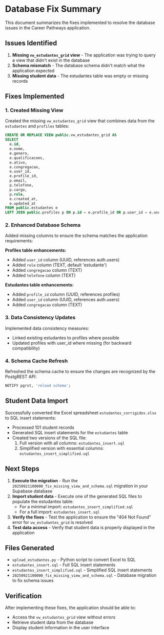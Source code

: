 # Database Fix Summary

This document summarizes the fixes implemented to resolve the database issues in the Career Pathways application.

## Issues Identified

1. **Missing `vw_estudantes_grid` view** - The application was trying to query a view that didn't exist in the database
2. **Schema mismatch** - The database schema didn't match what the application expected
3. **Missing student data** - The estudantes table was empty or missing records

## Fixes Implemented

### 1. Created Missing View

Created the missing `vw_estudantes_grid` view that combines data from the `estudantes` and `profiles` tables:

```sql
CREATE OR REPLACE VIEW public.vw_estudantes_grid AS
SELECT 
  e.id,
  e.nome,
  e.genero,
  e.qualificacoes,
  e.ativo,
  e.congregacao,
  e.user_id,
  e.profile_id,
  p.email,
  p.telefone,
  p.cargo,
  p.role,
  e.created_at,
  e.updated_at
FROM public.estudantes e
LEFT JOIN public.profiles p ON p.id = e.profile_id OR p.user_id = e.user_id;
```

### 2. Enhanced Database Schema

Added missing columns to ensure the schema matches the application requirements:

**Profiles table enhancements:**
- Added `user_id` column (UUID, references auth.users)
- Added `role` column (TEXT, default 'estudante')
- Added `congregacao` column (TEXT)
- Added `telefone` column (TEXT)

**Estudantes table enhancements:**
- Added `profile_id` column (UUID, references profiles)
- Added `user_id` column (UUID, references auth.users)
- Added `congregacao` column (TEXT)

### 3. Data Consistency Updates

Implemented data consistency measures:
- Linked existing estudantes to profiles where possible
- Updated profiles with user_id where missing (for backward compatibility)

### 4. Schema Cache Refresh

Refreshed the schema cache to ensure the changes are recognized by the PostgREST API:
```sql
NOTIFY pgrst, 'reload schema';
```

## Student Data Import

Successfully converted the Excel spreadsheet `estudantes_corrigidos.xlsx` to SQL insert statements:

- Processed 101 student records
- Generated SQL insert statements for the `estudantes` table
- Created two versions of the SQL file:
  1. Full version with all columns: `estudantes_insert.sql`
  2. Simplified version with essential columns: `estudantes_insert_simplified.sql`

## Next Steps

1. **Execute the migration** - Run the `20250921100000_fix_missing_view_and_schema.sql` migration in your Supabase database
2. **Import student data** - Execute one of the generated SQL files to populate the estudantes table:
   - For a minimal import: `estudantes_insert_simplified.sql`
   - For a full import: `estudantes_insert.sql`
3. **Verify the fixes** - Test the application to ensure the "404 Not Found" error for `vw_estudantes_grid` is resolved
4. **Test data access** - Verify that student data is properly displayed in the application

## Files Generated

- `upload_estudantes.py` - Python script to convert Excel to SQL
- `estudantes_insert.sql` - Full SQL insert statements
- `estudantes_insert_simplified.sql` - Simplified SQL insert statements
- `20250921100000_fix_missing_view_and_schema.sql` - Database migration to fix schema issues

## Verification

After implementing these fixes, the application should be able to:
- Access the `vw_estudantes_grid` view without errors
- Retrieve student data from the database
- Display student information in the user interface